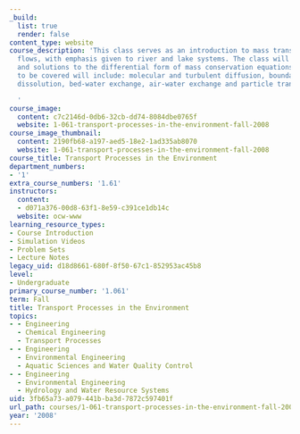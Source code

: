 ```yaml
---
_build:
  list: true
  render: false
content_type: website
course_description: 'This class serves as an introduction to mass transport in environmental
  flows, with emphasis given to river and lake systems. The class will cover the derivation
  and solutions to the differential form of mass conservation equations. Class topics
  to be covered will include: molecular and turbulent diffusion, boundary layers,
  dissolution, bed-water exchange, air-water exchange and particle transport.

  '
course_image:
  content: c7c2146d-0db6-32cb-dd74-8084dbe0765f
  website: 1-061-transport-processes-in-the-environment-fall-2008
course_image_thumbnail:
  content: 2190fb68-a197-aed5-18e2-1ad335ab8070
  website: 1-061-transport-processes-in-the-environment-fall-2008
course_title: Transport Processes in the Environment
department_numbers:
- '1'
extra_course_numbers: '1.61'
instructors:
  content:
  - d071a376-00d8-63f1-8e59-c391ce1db14c
  website: ocw-www
learning_resource_types:
- Course Introduction
- Simulation Videos
- Problem Sets
- Lecture Notes
legacy_uid: d18d8661-680f-8f50-67c1-852953ac45b8
level:
- Undergraduate
primary_course_number: '1.061'
term: Fall
title: Transport Processes in the Environment
topics:
- - Engineering
  - Chemical Engineering
  - Transport Processes
- - Engineering
  - Environmental Engineering
  - Aquatic Sciences and Water Quality Control
- - Engineering
  - Environmental Engineering
  - Hydrology and Water Resource Systems
uid: 3fb65a73-a079-441b-ba3d-7872c597401f
url_path: courses/1-061-transport-processes-in-the-environment-fall-2008
year: '2008'
---
```

